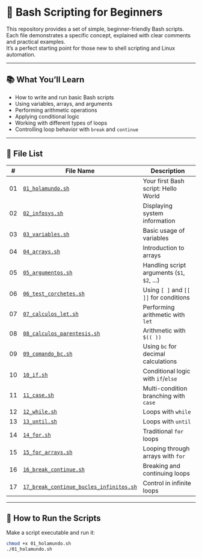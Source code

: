 # 🧮 Bash Scripting for Beginners

This repository provides a set of simple, beginner-friendly Bash scripts.  
Each file demonstrates a specific concept, explained with clear comments and practical examples.  
It’s a perfect starting point for those new to shell scripting and Linux automation.

---

## 📚 What You’ll Learn

- How to write and run basic Bash scripts
- Using variables, arrays, and arguments
- Performing arithmetic operations
- Applying conditional logic
- Working with different types of loops
- Controlling loop behavior with `break` and `continue`

---

## 📁 File List

| #  | File Name                             | Description                                |
|----|----------------------------------------|--------------------------------------------|
| 01 | [`01_holamundo.sh`](dev/01_holamundo.sh)                      | Your first Bash script: Hello World        |
| 02 | [`02_infosys.sh`](dev/02_infosys.sh)                        | Displaying system information              |
| 03 | [`03_variables.sh`](dev/03_variables.sh)                      | Basic usage of variables                   |
| 04 | [`04_arrays.sh`](dev/04_arrays.sh)                         | Introduction to arrays                     |
| 05 | [`05_argumentos.sh`](dev/05_argumentos.sh)                     | Handling script arguments (`$1`, `$2`, ...)|
| 06 | [`06_test_corchetes.sh`](dev/06_test_corchetes.sh)                 | Using `[ ]` and `[[ ]]` for conditions     |
| 07 | [`07_calculos_let.sh`](dev/07_calculos_let.sh)                   | Performing arithmetic with `let`           |
| 08 | [`08_calculos_parentesis.sh`](dev/08_calculos_parentesis.sh)            | Arithmetic with `$(( ))`                   |
| 09 | [`09_comando_bc.sh`](dev/09_comando_bc.sh)                     | Using `bc` for decimal calculations        |
| 10 | [`10_if.sh`](dev/10_if.sh)                             | Conditional logic with `if`/`else`         |
| 11 | [`11_case.sh`](dev/11_case.sh)                           | Multi-condition branching with `case`      |
| 12 | [`12_while.sh`](dev/12_while.sh)                          | Loops with `while`                         |
| 13 | [`13_until.sh`](dev/13_until.sh)                          | Loops with `until`                         |
| 14 | [`14_for.sh`](dev/14_for.sh)                            | Traditional `for` loops                    |
| 15 | [`15_for_arrays.sh`](dev/15_for_arrays.sh)                     | Looping through arrays with `for`          |
| 16 | [`16_break_continue.sh`](dev/16_break_continue.sh)                 | Breaking and continuing loops              |
| 17 | [`17_break_continue_bucles_infinitos.sh`](dev/17_break_continue_bucles_infinitos.sh) | Control in infinite loops                  |

---

## 🚀 How to Run the Scripts

Make a script executable and run it:

```bash
chmod +x 01_holamundo.sh
./01_holamundo.sh
